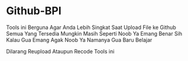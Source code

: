 # Github-BPI
Tools ini Berguna Agar Anda Lebih Singkat Saat Upload File ke Github
Semua Yang Tersedia Mungkin Masih Seperti Noob
Ya Emang Benar Sih Kalau Gua Emang Agak Noob
Ya Namanya Gua Baru Belajar

Dilarang Reupload Ataupun Recode Tools ini
